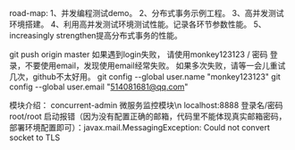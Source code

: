road-map:
1、并发编程测试demo。
2、分布式事务示例工程。
3、高并发测试环境搭建。
4、利用高并发测试环境测试性能。记录各环节参数性能。
5、increasingly strengthen提高分布式事务的性能。

git push origin master 如果遇到login失败，
请使用monkey123123 / 密码 登录，不要使用email，发现使用email经常失败。
如果多次失败，请等一会儿重试几次，github不太好用。
git config --global user.name "monkey123123"
git config --global user.email "514081681@qq.com"

模块介绍：
concurrent-admin 微服务监控模块\n
localhost:8888 登录名/密码 root/root 
启动报错（因为没有配置正确的邮箱，代码里不能体现真实邮箱密码，部署环境配置即可）：javax.mail.MessagingException: Could not convert socket to TLS

